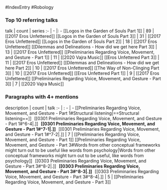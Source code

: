 #IndexEntry #Robology

### Top 10 referring talks
talk | count | series
:- | - |: -
[[Logos in the Garden of Souls Part 1]] | 89 | [[2017 Eros Unfettered]]
[[Logos in the Garden of Souls Part 3]] | 31 | [[2017 Eros Unfettered]]
[[Logos in the Garden of Souls Part 2]] | 18 | [[2017 Eros Unfettered]]
[[Dilemmas and Delineations - How did we get here Part 3]] | 13 | [[2017 Eros Unfettered]]
[[Preliminaries Regarding Voice, Movement, and Gesture - Part 1]] | 11 | [[2020 Vajra Music]]
[[Eros Unfettered Part 3]] | 11 | [[2017 Eros Unfettered]]
[[Dilemmas and Delineations - How did we get here Part 2]] | 10 | [[2017 Eros Unfettered]]
[[The Way of Non-Clinging Part 3]] | 10 | [[2017 Eros Unfettered]]
[[Eros Unfettered Part 1]] | 9 | [[2017 Eros Unfettered]]
[[Preliminaries Regarding Voice, Movement, and Gesture - Part 3]] | 7 | [[2020 Vajra Music]]

### Paragraphs with 4+ mentions
description | count | talk
:- | : - | -
[[Preliminaries Regarding Voice, Movement, and Gesture - Part 1#Structural listening\|==Structural listening==]] &nbsp;&nbsp;[[0301 Preliminaries Regarding Voice, Movement, and Gesture - Part 1#^6-4\|.]] &nbsp; **[[0301 Preliminaries Regarding Voice, Movement, and Gesture - Part 1#^7-1\|.]]** &nbsp; [[0301 Preliminaries Regarding Voice, Movement, and Gesture - Part 1#^7-2\|.]] | 7 | [[Preliminaries Regarding Voice, Movement, and Gesture - Part 1]]
[[Preliminaries Regarding Voice, Movement, and Gesture - Part 3#Words from other conceptual frameworks might turn out to be useful like words from psychology\|Words from other conceptual frameworks might turn out to be useful, like words from psychology]] &nbsp;&nbsp;[[0303 Preliminaries Regarding Voice, Movement, and Gesture - Part 3#^8-2\|.]] &nbsp; **[[0303 Preliminaries Regarding Voice, Movement, and Gesture - Part 3#^8-3\|.]]** &nbsp; [[0303 Preliminaries Regarding Voice, Movement, and Gesture - Part 3#^8-4\|.]] | 5 | [[Preliminaries Regarding Voice, Movement, and Gesture - Part 3]]

